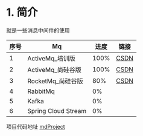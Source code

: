 # 1. 简介

就是一些消息中间件的使用

|序号| Mq                  |进度| 链接                       |
| --- |---------------------| --- |--------------------------|
| 1| ActiveMq_培训版        | 100%| [CSDN](https://csdn.net) |
|2| ActiveMq_尚硅谷版       | 100%| [CSDN](https://csdn.net) |
|3| RocketMq_尚硅谷版       | 80%| [CSDN](https://csdn.net)  |
|4| RabbitMq            | 0%||
|5| Kafka               | 0%||
|6| Spring Cloud Stream | 0%||

项目代码地址 [mdProject](https://gitee.com/chargeduck/mq-project)
